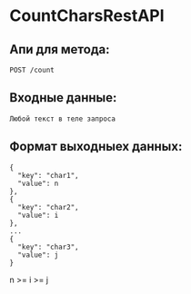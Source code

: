# CountCharsRestAPI
## Апи для метода: 
    POST /count
## Входные данные: 
    Любой текст в теле запроса
## Формат выходныех данных:
  ```
  {
    "key": "char1",
    "value": n
  },
  {
    "key": "char2",
    "value": i
  }, 
  ...
  {
    "key": "char3",
    "value": j
  }
  ```
  n >= i >= j
